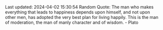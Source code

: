 Last updated: 2024-04-02 15:30:54
Random Quote: The man who makes everything that leads to happiness depends upon himself, and not upon other men, has adopted the very best plan for living happily. This is the man of moderation, the man of manly character and of wisdom. - Plato